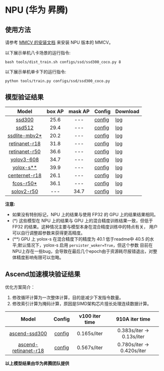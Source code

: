 # NPU (华为 昇腾)

## 使用方法

请参考 [MMCV 的安装文档](https://mmcv.readthedocs.io/en/latest/get_started/build.html#build-mmcv-full-on-ascend-npu-machine) 来安装 NPU 版本的 MMCV。

以下展示单机八卡场景的运行指令:

```shell
bash tools/dist_train.sh configs/ssd/ssd300_coco.py 8
```

以下展示单机单卡下的运行指令:

```shell
python tools/train.py configs/ssd/ssd300_coco.py
```

## 模型验证结果

|        Model         | box AP | mask AP | Config                                                                                                                        | Download                                                                                                     |
| :------------------: | :----: | :-----: | :---------------------------------------------------------------------------------------------------------------------------- | :----------------------------------------------------------------------------------------------------------- |
|     [ssd300](<>)     |  25.6  |   ---   | [config](https://github.com/open-mmlab/mmdetection/blob/master/configs/ssd/ssd300_fp16_coco.py)                               | [log](https://download.openmmlab.com/mmdetection/v2.0/npu/ssd300_coco.log.json)                              |
|     [ssd512](<>)     |  29.4  |   ---   | [config](https://github.com/open-mmlab/mmdetection/blob/master/configs/ssd/ssd512_fp16_coco.py)                               | [log](https://download.openmmlab.com/mmdetection/v2.0/npu/ssd512_coco.log.json)                              |
| [ssdlite-mbv2\*](<>) |  20.2  |   ---   | [config](https://github.com/open-mmlab/mmdetection/blob/master/configs/ssd/ssdlite_mobilenetv2_scratch_600e_coco.py)          | [log](https://download.openmmlab.com/mmdetection/v2.0/npu/ssdlite_mobilenetv2_scratch_600e_coco.log.json)    |
| [retinanet-r18](<>)  |  31.8  |   ---   | [config](https://github.com/open-mmlab/mmdetection/blob/master/configs/retinanet/retinanet_r18_fpn_1x8_1x_coco.py)            | [log](https://download.openmmlab.com/mmdetection/v2.0/npu/retinanet_r18_fpn_1x8_1x_coco.log.json)            |
| [retinanet-r50](<>)  |  36.6  |   ---   | [config](https://github.com/open-mmlab/mmdetection/blob/master/configs/retinanet/retinanet_r50_fpn_fp16_1x_coco.py)           | [log](https://download.openmmlab.com/mmdetection/v2.0/npu/retinanet_r50_fpn_1x_coco.log.json)                |
|   [yolov3-608](<>)   |  34.7  |   ---   | [config](https://github.com/open-mmlab/mmdetection/blob/master/configs/yolo/yolov3_d53_fp16_mstrain-608_273e_coco.py)         | [log](https://download.openmmlab.com/mmdetection/v2.0/npu/yolov3_d53_fp16_mstrain-608_273e_coco.log.json)    |
|  [yolox-s\*\*](<>)   |  39.9  |   ---   | [config](https://github.com/open-mmlab/mmdetection/blob/master/configs/yolox/yolox_s_8x8_300e_coco.py)                        | [log](https://download.openmmlab.com/mmdetection/v2.0/npu/yolox_s_8x8_300e_coco.log.json)                    |
| [centernet-r18](<>)  |  26.1  |   ---   | [config](https://github.com/open-mmlab/mmdetection/blob/master/configs/centernet/centernet_resnet18_140e_coco.py)              | [log](https://download.openmmlab.com/mmdetection/v2.0/npu/centernet_resnet18_140e_coco.log.json)             |
|   [fcos-r50\*](<>)   |  36.1  |   ---   | [config](https://github.com/open-mmlab/mmdetection/blob/master/configs/fcos/fcos_r50_caffe_fpn_gn-head_fp16_1x_bs8x8_coco.py) | [log](https://download.openmmlab.com/mmdetection/v2.0/npu/fcos_r50_caffe_fpn_gn-head_1x_coco_bs8x8.log.json) |
|   [solov2-r50](<>)   |  ---   |  34.7   | [config](https://github.com/open-mmlab/mmdetection/blob/master/configs/solov2/solov2_r50_fpn_1x_coco.py)                      | [log](https://download.openmmlab.com/mmdetection/v2.0/npu/solov2_r50_fpn_1x_coco.log.json)                   |

**注意:**

- 如果没有特别标记，NPU 上的结果与使用 FP32 的 GPU 上的结果结果相同。
- (\*) 这些模型在 NPU 上的结果与 GPU 上的混合精度训练结果一致，但低于 FP32 的结果。这种情况主要与模型本身在混合精度训练中的特点有关，
  用户可以自行调整超参数来获得更高精度。
- (\*\*) GPU 上 yolox-s 在混合精度下的精度为 40.1 低于readme中 40.5 的水平;默认情况下，yolox-s 启用 `persister_woker=True`，但这个参数
  目前在NPU上存在一些bug，会导致在最后几个epoch由于资源耗尽报错退出，对整体精度影响有限可以忽略。

## Ascend加速模块验证结果

优化方案简介：

1. 修改循环计算为一次整体计算，目的是减少下发指令数量。
2. 修改索引计算为掩码计算，原因是SIMD架构芯片擅长处理连续数据计算。

|           Model            |                                                          Config                                                           | v100 iter time |       910A iter time       |
| :------------------------: | :-----------------------------------------------------------------------------------------------------------------------: | :------------: | :------------------------: |
|    [ascend-ssd300](<>)     |          [config](https://github.com/open-mmlab/mmdetection/blob/master/configs/ssd/ascend_ssd300_fp16_coco.py)           |  0.165s/iter   | 0.383s/iter -> 0.13s/iter  |
| [ascend-retinanet-r18](<>) | [config](https://github.com/open-mmlab/mmdetection/blob/master/configs/retinanet/ascend_retinanet_r18_fpn_1x8_1x_coco.py) |  0.567s/iter   | 0.780s/iter -> 0.420s/iter |

**以上模型结果由华为昇腾团队提供**
